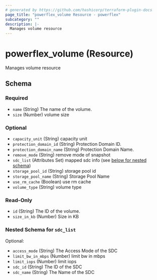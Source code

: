 ```yaml
---
# generated by https://github.com/hashicorp/terraform-plugin-docs
page_title: "powerflex_volume Resource - powerflex"
subcategory: ""
description: |-
  Manages volume resource
---
```


# powerflex_volume (Resource)

Manages volume resource



<!-- schema generated by tfplugindocs -->
## Schema

### Required

- `name` (String) The name of the volume.
- `size` (Number) volume size

### Optional

- `capacity_unit` (String) capacity unit
- `protection_domain_id` (String) Protection Domain ID.
- `protection_domain_name` (String) Protection Domain Name.
- `remove_mode` (String) remove mode of snapshot
- `sdc_list` (Attributes Set) mapped sdc info (see [below for nested schema](#nestedatt--sdc_list))
- `storage_pool_id` (String) storage pool id
- `storage_pool_name` (String) Storage Pool Name
- `use_rm_cache` (Boolean) use rm cache
- `volume_type` (String) volume type

### Read-Only

- `id` (String) The ID of the volume.
- `size_in_kb` (Number) Size in KB

<a id="nestedatt--sdc_list"></a>
### Nested Schema for `sdc_list`

Optional:

- `access_mode` (String) The Access Mode of the SDC
- `limit_bw_in_mbps` (Number) limit bw in mbps
- `limit_iops` (Number) limit iops
- `sdc_id` (String) The ID of the SDC
- `sdc_name` (String) The Name of the SDC


